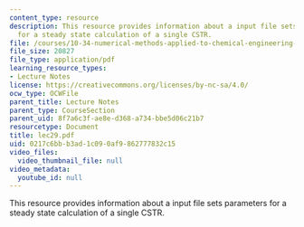 ```yaml
---
content_type: resource
description: This resource provides information about a input file sets parameters
  for a steady state calculation of a single CSTR.
file: /courses/10-34-numerical-methods-applied-to-chemical-engineering-fall-2005/0217c6bbb3ad1c090af9862777832c15_lec29.pdf
file_size: 20827
file_type: application/pdf
learning_resource_types:
- Lecture Notes
license: https://creativecommons.org/licenses/by-nc-sa/4.0/
ocw_type: OCWFile
parent_title: Lecture Notes
parent_type: CourseSection
parent_uid: 8f7a6c3f-ae8e-d368-a734-bbe5d06c21b7
resourcetype: Document
title: lec29.pdf
uid: 0217c6bb-b3ad-1c09-0af9-862777832c15
video_files:
  video_thumbnail_file: null
video_metadata:
  youtube_id: null
---
```

This resource provides information about a input file sets parameters for a steady state calculation of a single CSTR.